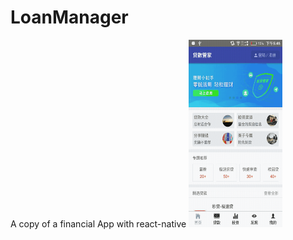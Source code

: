 # LoanManager
A copy of a financial App with react-native
<img width="150" height="300" src="https://github.com/gezichenshan/LoanManager/blob/master/gif/show-1.gif"/>

